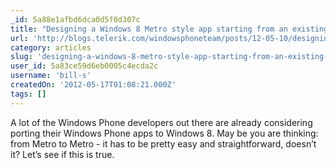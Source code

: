 ```yaml
---
_id: 5a88e1afbd6dca0d5f0d307c
title: "Designing a Windows 8 Metro style app starting from an existing Windows Phone app – Design Case Study Part 1"
url: 'http://blogs.telerik.com/windowsphoneteam/posts/12-05-10/designing-a-windows-8-metro-style-app-starting-from-an-existing-windows-phone-app-design-case-study-part-1.aspx'
category: articles
slug: 'designing-a-windows-8-metro-style-app-starting-from-an-existing-windows-phone-app-design-case-study'
user_id: 5a83ce59d6eb0005c4ecda2c
username: 'bill-s'
createdOn: '2012-05-17T01:08:21.000Z'
tags: []
---
```


A lot of the Windows Phone developers out there are already considering porting their Windows Phone apps to Windows 8. May be you are thinking: from Metro to Metro - it has to be pretty easy and straightforward, doesn’t it? Let’s see if this is true.
